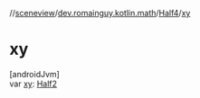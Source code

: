//[sceneview](../../../index.md)/[dev.romainguy.kotlin.math](../index.md)/[Half4](index.md)/[xy](xy.md)

# xy

[androidJvm]\
var [xy](xy.md): [Half2](../-half2/index.md)

